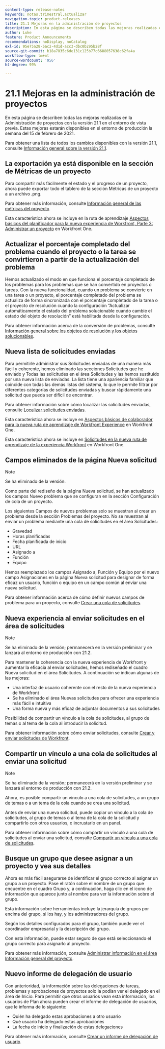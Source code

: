 ```yaml
---
content-type: release-notes
keywords: notas,trimestral,actualizar
navigation-topic: product-releases
title: 21.1 Mejoras en la administración de proyectos
description: En esta página se describen todas las mejoras realizadas en la Administración de proyectos con la versión 21.1 en el entorno de vista previa. Estas mejoras estarán disponibles en el entorno de producción la semana del 15 de febrero de 2021.
author: Luke
feature: Product Announcements
recommendations: noDisplay, noCatalog
exl-id: 95e75a28-5ac2-4d1d-acc3-dbc0b295b28f
source-git-commit: b18a7835c6de131c125b77c6688057638c62fa4a
workflow-type: tm+mt
source-wordcount: '956'
ht-degree: 99%

---
```


# 21.1 Mejoras en la administración de proyectos

En esta página se describen todas las mejoras realizadas en la Administración de proyectos con la versión 21.1 en el entorno de vista previa. Estas mejoras estarán disponibles en el entorno de producción la semana del 15 de febrero de 2021.

Para obtener una lista de todos los cambios disponibles con la versión 21.1, consulte [Información general sobre la versión 21.1](../../../product-announcements/product-releases/21.1-release-activity/21-1-release-overview.md).

## La exportación ya está disponible en la sección de Métricas de un proyecto

Para compartir más fácilmente el estado y el progreso de un proyecto, ahora puede exportar todo el tablero de la sección Métricas de un proyecto a un archivo .png.

Para obtener más información, consulte [Información general de las métricas del proyecto](../../../manage-work/projects/manage-projects/project-metrics.md).

Esta característica ahora se incluye en la ruta de aprendizaje [Aspectos básicos del planificador para la nueva experiencia de Workfront, Parte 3: Administrar un proyecto](https://experienceleague.adobe.com/es/docs/workfront-learn/tutorials-workfront/home) en Workfront One.

## Actualizar el porcentaje completado del problema cuando el proyecto o la tarea se convirtieron a partir de la actualización del problema

Hemos actualizado el modo en que funciona el porcentaje completado de los problemas para los problemas que se han convertido en proyectos o tareas. Con la nueva funcionalidad, cuando un problema se convierte en una tarea o un proyecto, el porcentaje completado del problema se actualiza de forma sincronizada con el porcentaje completado de la tarea o el proyecto de resolución cuando la configuración “Actualizar automáticamente el estado del problema solucionable cuando cambie el estado del objeto de resolución” está habilitada desde la configuración.

Para obtener información acerca de la conversión de problemas, consulte [Información general sobre los objetos de resolución y los objetos solucionables](../../../manage-work/issues/convert-issues/resolving-and-resolvable-objects.md). 

## Nueva lista de solicitudes enviadas

Para permitirle administrar sus Solicitudes enviadas de una manera más fácil y coherente, hemos eliminado las secciones Solicitudes que he enviado y Todas las solicitudes en el área Solicitudes y las hemos sustituido por una nueva lista de enviadas. La lista tiene una apariencia familiar que coincide con todas las demás listas del sistema, lo que le permite filtrar por diferentes categorías de solicitudes enviadas y buscar rápidamente una solicitud que pueda ser difícil de encontrar.

Para obtener información sobre cómo localizar las solicitudes enviadas, consulte [Localizar solicitudes enviadas](../../../manage-work/requests/create-requests/locate-submitted-requests.md).

Esta característica ahora se incluye en [Aspectos básicos de colaborador para la nueva ruta de aprendizaje de Workfront Experience](https://experienceleague.adobe.com/es/docs/workfront-learn/tutorials-workfront/manage-work/issues-requests/make-a-request) en Workfront One.

Esta característica ahora se incluye en [Solicitudes en la nueva ruta de aprendizaje de la experiencia Workfront](https://experienceleague.adobe.com/es/docs/workfront-learn/tutorials-workfront/manage-work/request-queues/understand-request-queues) en Workfront One.

## Campos eliminados de la página Nueva solicitud

>[!NOTE]
>
>Se ha eliminado de la versión.

Como parte del rediseño de la página Nueva solicitud, se han actualizado los campos Nuevo problema que se configuran en la sección Configuración de cola de un proyecto.

Los siguientes Campos de nuevos problemas solo se muestran al crear un problema desde la sección Problemas del proyecto. No se muestran al enviar un problema mediante una cola de solicitudes en el área Solicitudes:

* Gravedad
* Horas planificadas
* Fecha planificada de inicio
* URL
* Asignado a
* Función
* Equipo

Hemos reemplazado los campos Asignado a, Función y Equipo por el nuevo campo Asignaciones en la página Nueva solicitud para designar de forma eficaz un usuario, función o equipo en un campo común al enviar una nueva solicitud.

Para obtener información acerca de cómo definir nuevos campos de problema para un proyecto, consulte [Crear una cola de solicitudes](../../../manage-work/requests/create-and-manage-request-queues/create-request-queue.md).

## Nueva experiencia al enviar solicitudes en el área de solicitudes

>[!NOTE]
>
>Se ha eliminado de la versión; permanecerá en la versión preliminar y se lanzará al entorno de producción con 21.2.

Para mantener la coherencia con la nueva experiencia de Workfront y aumentar la eficacia al enviar solicitudes, hemos rediseñado el cuadro Nueva solicitud en el área Solicitudes. A continuación se indican algunas de las mejoras:

* Una interfaz de usuario coherente con el resto de la nueva experiencia de Workfront
* Se ha eliminado el área Nuevas solicitudes para ofrecer una experiencia más fácil e intuitiva
* Una forma nueva y más eficaz de adjuntar documentos a sus solicitudes

Posibilidad de compartir un vínculo a la cola de solicitudes, al grupo de temas o al tema de la cola al introducir la solicitud.

Para obtener información sobre cómo enviar solicitudes, consulte [Crear y enviar solicitudes de Workfront](/help/quicksilver/manage-work/requests/create-requests/create-submit-requests.md).

## Compartir un vínculo a una cola de solicitudes al enviar una solicitud

>[!NOTE]
>
>Se ha eliminado de la versión; permanecerá en la versión preliminar y se lanzará al entorno de producción con 21.2.

Ahora, es posible compartir un vínculo a una cola de solicitudes, a un grupo de temas o a un tema de la cola cuando se crea una solicitud.

Antes de enviar una nueva solicitud, puede copiar un vínculo a la cola de solicitudes, al grupo de temas o al tema de la cola de la solicitud y compartirlo con otros usuarios, o incrustarlo en un panel.

Para obtener información sobre cómo compartir un vínculo a una cola de solicitudes al enviar una solicitud, consulte [Compartir un vínculo a una cola de solicitudes](../../../manage-work/requests/create-requests/share-link-to-request-queue.md).

## Busque un grupo que desee asignar a un proyecto y vea sus detalles

Ahora es más fácil asegurarse de identificar el grupo correcto al asignar un grupo a un proyecto. Pase el ratón sobre el nombre de un grupo que encuentre en el cuadro Grupo y, a continuación, haga clic en el icono de información que aparece junto al nombre para ver la información sobre el grupo.

Esta información sobre herramientas incluye la jerarquía de grupos por encima del grupo, si los hay, y los administradores del grupo.

Según los detalles configurados para el grupo, también puede ver el coordinador empresarial y la descripción del grupo.

Con esta información, puede estar seguro de que está seleccionando el grupo correcto para asignarlo al proyecto.

Para obtener más información, consulte [Administrar información en el área Información general del proyecto](../../../manage-work/projects/manage-projects/understand-project-overview-area.md).

## Nuevo informe de delegación de usuario

Con anterioridad, la información sobre las delegaciones de tareas, problemas y aprobaciones de proyectos solo la podían ver el delegado en el área de Inicio. Para permitir que otros usuarios vean esta información, los usuarios de Plan ahora pueden crear el informe de delegación de usuarios, que le informa de lo siguiente:

* Quién ha delegado estas aprobaciones a otro usuario
* Qué usuario ha delegado estas aprobaciones
* La fecha de inicio y finalización de estas delegaciones

Para obtener más información, consulte [Crear un informe de delegación de usuario](../../../reports-and-dashboards/reports/creating-and-managing-reports/create-user-delegation-report.md).
